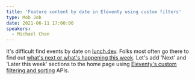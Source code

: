 ```yaml
---
title: 'Feature content by date in Eleventy using custom filters'
type: Mob Job
date: 2021-06-11 17:00:00
speakers:
  - Michael Chan
---
```


It's difficult find events by date on [lunch.dev](https://events.lunch.dev). Folks most often go there to find out [what's next or what's happening this week](https://github.com/LunchDevCommunity/community-calendar/issues/5). Let's add 'Next' and 'Later this week' sections to the home page using [Eleventy's custom filtering and sorting](https://www.11ty.dev/docs/collections/#advanced-custom-filtering-and-sorting) APIs.
